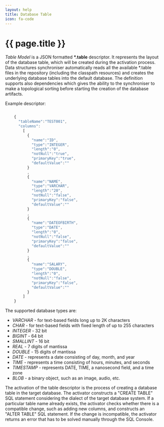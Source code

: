 ```yaml
---
layout: help
title: Database Table
icon: fa-code
---
```


{{ page.title }}
===
*Table Model* is a JSON formatted **\*.table** descriptor. It represents the layout of the database table, which will be created during the activation process. Data structures synchroniser automatically reads all the available *.table files in the repository (including the classpath resources) and creates the underlying database tables into the default database. The definition supports also dependencies which gives the ability to the synchroniser to make a topological sorting before starting the creation of the database artifacts. 

Example descriptor:

```javascript

	{
	  "tableName":"TEST001",
	  "columns":
	    [
	      {
	        "name":"ID",
	        "type":"INTEGER",
	        "length":"0",
	        "notNull":"true",
	        "primaryKey":"true",
	        "defaultValue":""
	      }
	      ,
	      {
	        "name":"NAME",
	        "type":"VARCHAR",
	        "length":"20",
	        "notNull":"false",
	        "primaryKey":"false",
	        "defaultValue":""
	      }
	      ,
	      {
	        "name":"DATEOFBIRTH",
	        "type":"DATE",
	        "length":"0",
	        "notNull":"false",
	        "primaryKey":"false",
	        "defaultValue":""
	      }
	      ,
	      {
	        "name":"SALARY",
	        "type":"DOUBLE",
	        "length":"0",
	        "notNull":"false",
	        "primaryKey":"false",
	        "defaultValue":""
	      }
	    ]
	}
```

The supported database types are:

*	*VARCHAR*     - for text-based fields long up to 2K characters
*	*CHAR*        - for text-based fields with fixed length of up to 255 characters
*	*INTEGER*     - 32 bit
*	*BIGINT*      - 64 bit
*	*SMALLINT*    - 16 bit
*	*REAL*        - 7 digits of mantissa
*	*DOUBLE*      - 15 digits of mantissa
*	*DATE*        - represents a date consisting of day, month, and year
*	*TIME*        - represents a time consisting of hours, minutes, and seconds
*	*TIMESTAMP*   - represents DATE,  TIME, a nanosecond field, and a time zone
*	*BLOB*        - a binary object, such as an image, audio, etc.

The activation of the table descriptor is the process of creating a database table in the target database. The activator constructs a "CREATE TABLE" SQL statement considering the dialect of the target database system. If a particular table name already exists, the activator checks whether there is a compatible change, such as adding new columns, and constructs an "ALTER TABLE" SQL statement. If the change is incompatible, the activator returns an error that has to be solved manually through the SQL Console.
